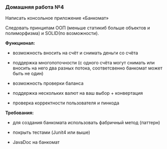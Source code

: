 ### Домашняя работа №4

Написать консольное приложение «Банкомат»

Следовать принципам ООП (меньше статикиб больше объектов и полиморфизма) и SOLID(по возможности).

**Функционал:**

- возможность вносить на счёт и снимать деньги со счёта

- поддержка многопоточности (с одного счёта могут снимать или вносить на него два разных потока, соответсвенно банкомат может быть не один)

- возможность проверки баланса

- поддержка нескольких валют на ваш выбор + конвертация

- проверка корректности пользователя и пинкода

**Требования:**

- для создания банкомата использовать фабричный метод (паттерн)

- покрыть тестами (Junit4 или выше)

- JavaDoc на банкомат